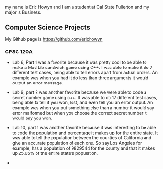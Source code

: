 my name is Eric Howyn and I am a student at Cal State Fullerton and my major is Business. 

## Computer Science Projects 

My Github page is https://github.com/erichowyn

### CPSC 120A

*  Lab 6, Part 1 was a favorite because it was pretty cool to be able to make a Mad Lib sandwich game using C++. I was able to make it do 7 different test cases, being able to tell errors apart from actual orders. An example was when you had it do less than three arguments it would output an error message.

*  Lab 9, part 2 was another favorite because we were able to code a secret number game using c++. It was able to do 17 different test cases, being able to tell if you won, lost, and even tell you an error output. An example was when you put something else than a number it would say error malformed but when you choose the correct secret number it would say you won.

*  Lab 10, part 1 was another favorite because it was interesting to be able to code the population and percentage it makes up for the entire state. It was able to tell the population between the counties of California and give an accurate population of each one. So say Los Angeles for example, has a population of 9829544 for the county and that it makes up 25.05% of the entire state's population.
*  
